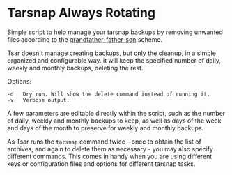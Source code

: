 # Tarsnap Always Rotating

Simple script to help manage your tarsnap backups by removing unwanted files according to the [grandfather-father-son](https://en.wikipedia.org/wiki/Backup_rotation_scheme#Grandfather-father-son) scheme.

Tsar doesn't manage creating backups, but only the cleanup, in a simple organized and configurable way. it will keep the specified number of daily, weekly and monthly backups, deleting the rest.

Options:
```
-d   Dry run. Will show the delete command instead of running it.
-v   Verbose output.
```

A few parameters are editable directly within the script, such as the number of daily, weekly and monthly backups to keep, as well as days of the week and days of the month to preserve for weekly and monthly backups.

As Tsar runs the `tarsnap` command twice - once to obtain the list of archives, and again to delete them as necessary - you may also specify different commands. This comes in handy when you are using different keys or configuration files and options for different tarsnap tasks.
